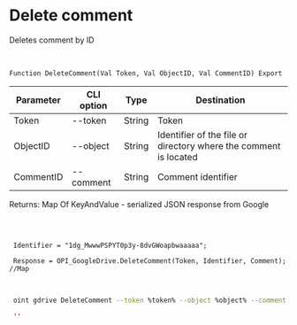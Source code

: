 ﻿---
sidebar_position: 4
---

# Delete comment
 Deletes comment by ID


<br/>


`Function DeleteComment(Val Token, Val ObjectID, Val CommentID) Export`

 | Parameter | CLI option | Type | Destination |
 |-|-|-|-|
 | Token | --token | String | Token |
 | ObjectID | --object | String | Identifier of the file or directory where the comment is located |
 | CommentID | --comment | String | Comment identifier |

 
 Returns: Map Of KeyAndValue - serialized JSON response from Google

<br/>




```bsl title="Code example"
 
 Identifier = "1dg_MwwwPSPYT0p3y-8dvGWoapbwaaaaa";
 
 Response = OPI_GoogleDrive.DeleteComment(Token, Identifier, Comment); //Map
 
```
	


```sh title="CLI command example"
 
 oint gdrive DeleteComment --token %token% --object %object% --comment %comment%

```

```json title="Result"
 ''
```
